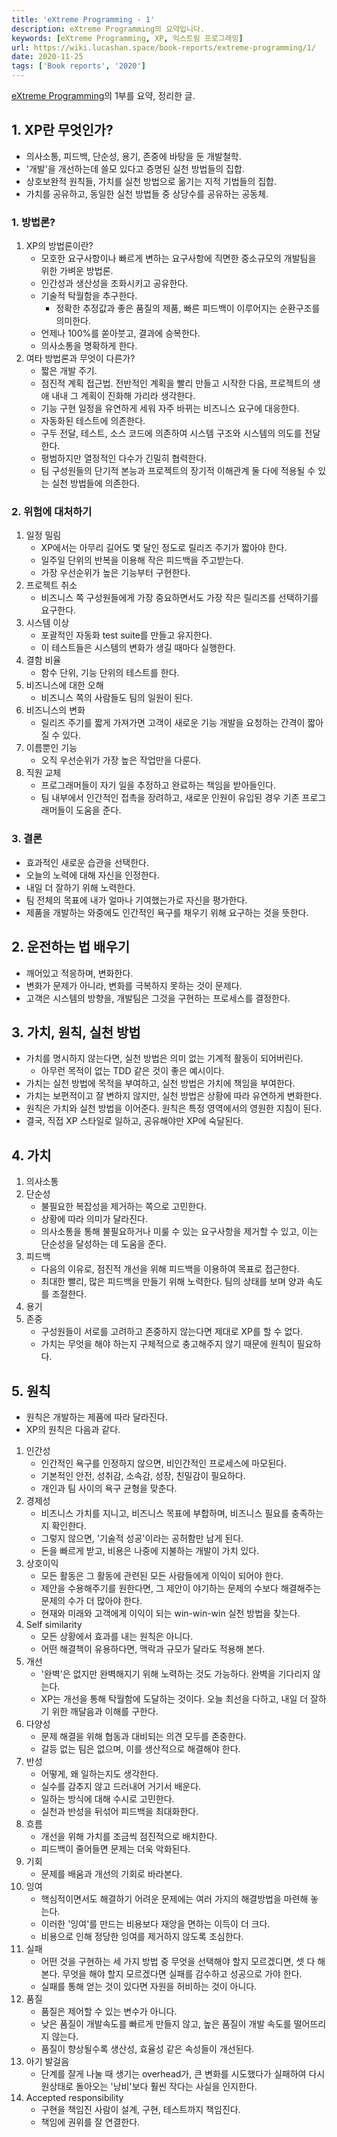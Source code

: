 ```yaml
---
title: 'eXtreme Programming - 1'
description: eXtreme Programming의 요약입니다.
keywords: [eXtreme Programming, XP, 익스트림 프로그래밍]
url: https://wiki.lucashan.space/book-reports/extreme-programming/1/
date: 2020-11-25
tags: ['Book reports', '2020']
---
```


[eXtreme Programming](http://www.kyobobook.co.kr/product/detailViewKor.laf?barcode=9788991268104)의 1부를 요약, 정리한 글.

## 1. XP란 무엇인가?

- 의사소통, 피드백, 단순성, 용기, 존중에 바탕을 둔 개발철학.
- '개발'을 개선하는데 쓸모 있다고 증명된 실천 방법들의 집합.
- 상호보완적 원칙들, 가치를 실천 방법으로 옮기는 지적 기법들의 집합.
- 가치를 공유하고, 동일한 실천 방법들 중 상당수를 공유하는 공동체.

### 1. 방법론?

1. XP의 방법론이란?
   - 모호한 요구사항이나 빠르게 변하는 요구사항에 직면한 중소규모의 개발팀을 위한 가벼운 방법론.
   - 인간성과 생산성을 조화시키고 공유한다.
   - 기술적 탁월함을 추구한다.
     - 정확한 추정값과 좋은 품질의 제품, 빠른 피드백이 이루어지는 순환구조를 의미한다.
   - 언제나 100%를 쏟아붓고, 결과에 승복한다.
   - 의사소통을 명확하게 한다.
2. 여타 방법론과 무엇이 다른가?
   - 짧은 개발 주기.
   - 점진적 계획 접근법. 전반적인 계획을 빨리 만들고 시작한 다음, 프로젝트의 생애 내내 그 계획이 진화해 가리라 생각한다.
   - 기능 구현 일정을 유연하게 세워 자주 바뀌는 비즈니스 요구에 대응한다.
   - 자동화된 테스트에 의존한다.
   - 구두 전달, 테스트, 소스 코드에 의존하여 시스템 구조와 시스템의 의도를 전달한다.
   - 평범하지만 열정적인 다수가 긴밀히 협력한다.
   - 팀 구성원들의 단기적 본능과 프로젝트의 장기적 이해관계 둘 다에 적용될 수 있는 실천 방법들에 의존한다.

### 2. 위험에 대처하기

1. 일정 밀림
   - XP에서는 아무리 길어도 몇 달인 정도로 릴리즈 주기가 짧아야 한다.
   - 일주일 단위의 반복을 이용해 작은 피드백을 주고받는다.
   - 가장 우선순위가 높은 기능부터 구현한다.
2. 프로젝트 취소
   - 비즈니스 쪽 구성원들에게 가장 중요하면서도 가장 작은 릴리즈를 선택하기를 요구한다.
3. 시스템 이상
   - 포괄적인 자동화 test suite를 만들고 유지한다.
   - 이 테스트들은 시스템의 변화가 생길 때마다 실행한다.
4. 결함 비율
   - 함수 단위, 기능 단위의 테스트를 한다.
5. 비즈니스에 대한 오해
   - 비즈니스 쪽의 사람들도 팀의 일원이 된다.
6. 비즈니스의 변화
   - 릴리즈 주기를 짧게 가져가면 고객이 새로운 기능 개발을 요청하는 간격이 짧아질 수 있다.
7. 이름뿐인 기능
   - 오직 우선순위가 가장 높은 작업만을 다룬다.
8. 직원 교체
   - 프로그래머들이 자기 일을 추정하고 완료하는 책임을 받아들인다.
   - 팀 내부에서 인간적인 접촉을 장려하고, 새로운 인원이 유입된 경우 기존 프로그래머들이 도움을 준다.

### 3. 결론

- 효과적인 새로운 습관을 선택한다.
- 오늘의 노력에 대해 자신을 인정한다.
- 내일 더 잘하기 위해 노력한다.
- 팀 전체의 목표에 내가 얼마나 기여했는가로 자신을 평가한다.
- 제품을 개발하는 와중에도 인간적인 욕구를 채우기 위해 요구하는 것을 뜻한다.

## 2. 운전하는 법 배우기

- 깨어있고 적응하며, 변화한다.
- 변화가 문제가 아니라, 변화를 극복하지 못하는 것이 문제다.
- 고객은 시스템의 방향을, 개발팀은 그것을 구현하는 프로세스를 결정한다.

## 3. 가치, 원칙, 실천 방법

- 가치를 명시하지 않는다면, 실천 방법은 의미 없는 기계적 활동이 되어버린다.
  - 아무런 목적이 없는 TDD 같은 것이 좋은 예시이다.
- 가치는 실천 방법에 목적을 부여하고, 실천 방법은 가치에 책임을 부여한다.
- 가치는 보편적이고 잘 변하지 않지만, 실천 방법은 상황에 따라 유연하게 변화한다.
- 원칙은 가치와 실천 방법을 이어준다. 원칙은 특정 영역에서의 영원한 지침이 된다.
- 결국, 직접 XP 스타일로 일하고, 공유해야만 XP에 숙달된다.

## 4. 가치

1. 의사소통
2. 단순성
   - 불필요한 복잡성을 제거하는 쪽으로 고민한다.
   - 상황에 따라 의미가 달라진다.
   - 의사소통을 통해 불필요하거나 미룰 수 있는 요구사항을 제거할 수 있고, 이는 단순성을 달성하는 데 도움을 준다.
3. 피드백
   - 다음의 이유로, 점진적 개선을 위해 피드백을 이용하여 목표로 접근한다.
   - 최대한 빨리, 많은 피드백을 만들기 위해 노력한다. 팀의 상태를 보며 양과 속도를 조절한다.
4. 용기
5. 존중
   - 구성원들이 서로를 고려하고 존중하지 않는다면 제대로 XP를 할 수 없다.
   - 가치는 무엇을 해야 하는지 구체적으로 충고해주지 않기 때문에 원칙이 필요하다.

## 5. 원칙

- 원칙은 개발하는 제품에 따라 달라진다.
- XP의 원칙은 다음과 같다.

1. 인간성
   - 인간적인 욕구를 인정하지 않으면, 비인간적인 프로세스에 마모된다.
   - 기본적인 안전, 성취감, 소속감, 성장, 친밀감이 필요하다.
   - 개인과 팀 사이의 욕구 균형을 맞춘다.
2. 경제성
   - 비즈니스 가치를 지니고, 비즈니스 목표에 부합하며, 비즈니스 필요를 충족하는지 확인한다.
   - 그렇지 않으면, '기술적 성공'이라는 공허함만 남게 된다.
   - 돈을 빠르게 받고, 비용은 나중에 지불하는 개발이 가치 있다.
3. 상호이익
   - 모든 활동은 그 활동에 관련된 모든 사람들에게 이익이 되어야 한다.
   - 제안을 수용해주기를 원한다면, 그 제안이 야기하는 문제의 수보다 해결해주는 문제의 수가 더 많아야 한다.
   - 현재와 미래와 고객에게 이익이 되는 win-win-win 실천 방법을 찾는다.
4. Self similarity
   - 모든 상황에서 효과를 내는 원칙은 아니다.
   - 어떤 해결책이 유용하다면, 맥락과 규모가 달라도 적용해 본다.
5. 개선
   - '완벽'은 없지만 완벽해지기 위해 노력하는 것도 가능하다. 완벽을 기다리지 않는다.
   - XP는 개선을 통해 탁월함에 도달하는 것이다. 오늘 최선을 다하고, 내일 더 잘하기 위한 깨달음과 이해를 구한다.
6. 다양성
   - 문제 해결을 위해 협동과 대비되는 의견 모두를 존중한다.
   - 갈등 없는 팀은 없으며, 이를 생산적으로 해결해야 한다.
7. 반성
   - 어떻게, 왜 일하는지도 생각한다.
   - 실수를 감추지 않고 드러내어 거기서 배운다.
   - 일하는 방식에 대해 수시로 고민한다.
   - 실천과 반성을 뒤섞어 피드백을 최대화한다.
8. 흐름
   - 개선을 위해 가치를 조금씩 점진적으로 배치한다.
   - 피드백이 줄어들면 문제는 더욱 악화된다.
9. 기회
   - 문제를 배움과 개선의 기회로 바라본다.
10. 잉여
    - 핵심적이면서도 해결하기 어려운 문제에는 여러 가지의 해결방법을 마련해 놓는다.
    - 이러한 '잉여'를 만드는 비용보다 재앙을 면하는 이득이 더 크다.
    - 비용으로 인해 정당한 잉여를 제거하지 않도록 조심한다.
11. 실패
    - 어떤 것을 구현하는 세 가지 방법 중 무엇을 선택해야 할지 모르겠디면, 셋 다 해본다. 무엇을 해야 할지 모르겠다면 실패를 감수하고 성공으로 가야 한다.
    - 실패를 통해 얻는 것이 있다면 자원을 허비하는 것이 아니다.
12. 품질
    - 품질은 제어할 수 있는 변수가 아니다.
    - 낮은 품질이 개발속도를 빠르게 만들지 않고, 높은 품질이 개발 속도를 떨어뜨리지 않는다.
    - 품질이 향상될수록 생산성, 효율성 같은 속성들이 개선된다.
13. 아기 발걸음
    - 단계를 잘게 나눌 때 생기는 overhead가, 큰 변화를 시도했다가 실패하여 다시 원상태로 돌아오는 '낭비'보다 훨씬 작다는 사실을 인지한다.
14. Accepted responsibility
    - 구현을 책임진 사람이 설계, 구현, 테스트까지 책임진다.
    - 책임에 권위를 잘 연결한다.
